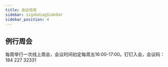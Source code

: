 ```yaml
---
title: 会议信息
sidebar: sigobdiagSidebar
sidebar_position: 4
---
```


## 例行周会
每周举行一次线上周会，会议时间初定每周五16:00-17:00。钉钉入会，会议码：184 227 32331